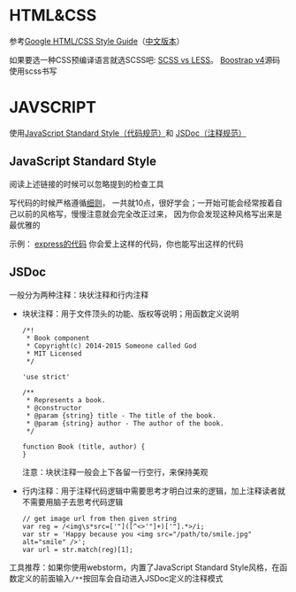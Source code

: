 # HTML&CSS

参考[Google HTML/CSS Style Guide](https://google.github.io/styleguide/htmlcssguide.html)（[中文版本](http://www.runoob.com/w3cnote/htmlcssguide.html)）

如果要选一种CSS预编译语言就选SCSS吧:
[SCSS vs LESS](http://ourjs.com/detail/52e096ce4534c0d806000003)。
[Boostrap v4](https://github.com/twbs/bootstrap/tree/v4-dev/scss)源码使用scss书写

# JAVSCRIPT

使用[JavaScript Standard Style（代码规范）](https://github.com/feross/standard/blob/master/docs/README-zhcn.md)和
[JSDoc（注释规范）](http://usejsdoc.org/about-getting-started.html)

## JavaScript Standard Style

阅读上述链接的时候可以忽略提到的检查工具

写代码的时候严格遵循[细则](https://github.com/feross/standard/blob/master/docs/README-zhcn.md#细则)，
一共就10点，很好学会；一开始可能会经常按着自己以前的风格写，慢慢注意就会完全改正过来，
因为你会发现这种风格写出来是最优雅的

示例： [express的代码](https://github.com/expressjs/body-parser/blob/master/index.js)
你会爱上这样的代码，你也能写出这样的代码

## JSDoc

一般分为两种注释：块状注释和行内注释

- 块状注释：用于文件顶头的功能、版权等说明；用函数定义说明

    ```
    /*!
     * Book component
     * Copyright(c) 2014-2015 Someone called God
     * MIT Licensed
     */

    'use strict'

    /**
     * Represents a book.
     * @constructor
     * @param {string} title - The title of the book.
     * @param {string} author - The author of the book.
     */

    function Book (title, author) {
    }
    ```
    注意：块状注释一般会上下各留一行空行，来保持美观

- 行内注释：用于注释代码逻辑中需要思考才明白过来的逻辑，加上注释读者就不需要用脑子去思考代码逻辑

   ```
   // get image url from then given string
   var reg = /<img\s*src=['"]([^<>'"]+)['"].*>/i;
   var str = 'Happy because you <img src="/path/to/smile.jpg" alt="smile" />';
   var url = str.match(reg)[1];
   ```


工具推荐：如果你使用webstorm，内置了JavaScript Standard Style风格，在函数定义的前面输入`/**`按回车会自动进入JSDoc定义的注释模式